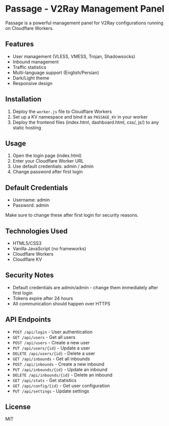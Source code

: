 # Passage - V2Ray Management Panel

Passage is a powerful management panel for V2Ray configurations running on Cloudflare Workers.

## Features

- User management (VLESS, VMESS, Trojan, Shadowsocks)
- Inbound management
- Traffic statistics
- Multi-language support (English/Persian)
- Dark/Light theme
- Responsive design

## Installation

1. Deploy the `worker.js` file to Cloudflare Workers
2. Set up a KV namespace and bind it as `PASSAGE_KV` in your worker
3. Deploy the frontend files (index.html, dashboard.html, css/, js/) to any static hosting

## Usage

1. Open the login page (index.html)
2. Enter your Cloudflare Worker URL
3. Use default credentials: admin / admin
4. Change password after first login

## Default Credentials

- Username: admin
- Password: admin

Make sure to change these after first login for security reasons.

## Technologies Used

- HTML5/CSS3
- Vanilla JavaScript (no frameworks)
- Cloudflare Workers
- Cloudflare KV

## Security Notes

- Default credentials are admin/admin - change them immediately after first login
- Tokens expire after 24 hours
- All communication should happen over HTTPS

## API Endpoints

- `POST /api/login` - User authentication
- `GET /api/users` - Get all users
- `POST /api/users` - Create a new user
- `PUT /api/users/{id}` - Update a user
- `DELETE /api/users/{id}` - Delete a user
- `GET /api/inbounds` - Get all inbounds
- `POST /api/inbounds` - Create a new inbound
- `PUT /api/inbounds/{id}` - Update an inbound
- `DELETE /api/inbounds/{id}` - Delete an inbound
- `GET /api/stats` - Get statistics
- `GET /api/config/{id}` - Get user configuration
- `PUT /api/settings` - Update settings

## License

MIT